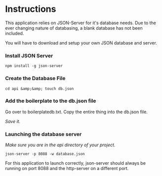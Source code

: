 # Instructions

This application relies on JSON-Server for it&#39;s database needs. Due to the ever changing nature of databasing, a blank database has not been included.

You will have to download and setup your own JSON database and server.

### Install JSON Server

`npm install -g json-server`

### Create the Database File

`cd api &amp;&amp; touch db.json`

### Add the boilerplate to the db.json file

Go over to boilerplatedb.txt. Copy the entire thing into the db.json file.

_Save it._

### Launching the database server

_Make sure you are in the_ _api_ _directory of your project._

`json-server -p 8088 -w database.json`

For this application to launch correctly, json-server should always be running on port 8088 and the http-server on a different port.